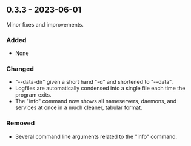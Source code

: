 ## 0.3.3 - 2023-06-01

Minor fixes and improvements.

### Added
- None

### Changed
- "--data-dir" given a short hand "-d" and shortened to "--data".
- Logfiles are automatically condensed into a single file each time the program
  exits.
- The "info" command now shows all nameservers, daemons, and services at once 
  in a much cleaner, tabular format.

### Removed
- Several command line arguments related to the "info" command.
